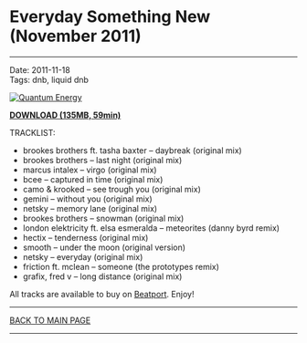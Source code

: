 # Everyday Something New (November 2011)

----

Date: 2011-11-18    
Tags: dnb, liquid dnb    

[![Quantum Energy](https://drive.google.com/uc?export=download&id=0BzB_BNja1f1KUkVLWTdCLWVKTDA)](https://drive.google.com/uc?export=download&id=0B_4_ynm06YZIY3RrUW1CNk1BaXM)

[**DOWNLOAD (135MB, 59min)**](https://drive.google.com/file/d/0B_4_ynm06YZIY3RrUW1CNk1BaXM/edit?usp=sharing)

TRACKLIST:  

* brookes brothers ft. tasha baxter – daybreak (original mix)
* brookes brothers – last night (original mix)
* marcus intalex – virgo (original mix)
* bcee – captured in time (original mix)
* camo & krooked – see trough you (original mix)
* gemini – without you (original mix)
* netsky – memory lane (original mix)
* brookes brothers – snowman (original mix)
* london elektricity ft. elsa esmeralda – meteorites (danny byrd remix)
* hectix – tenderness (original mix)
* smooth – under the moon (original version)
* netsky – everyday (original mix)
* friction ft. mclean – someone (the prototypes remix)
* grafix, fred v – long distance (original mix)

All tracks are available to buy on <a href="http://beatport.com" target="_blank">Beatport</a>.
Enjoy!

----

[BACK TO MAIN PAGE](./README.md)

----
